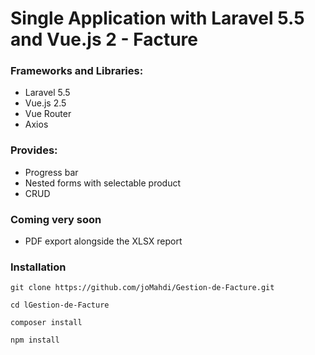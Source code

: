 # Single Application with Laravel 5.5 and Vue.js 2 - Facture

### Frameworks and Libraries:

- Laravel 5.5
- Vue.js 2.5
- Vue Router
- Axios

### Provides:

- Progress bar
- Nested forms with selectable product
- CRUD

### Coming very soon

- PDF export alongside the XLSX report

### Installation
`git clone https://github.com/joMahdi/Gestion-de-Facture.git`

`cd lGestion-de-Facture`

`composer install`

`npm install`


